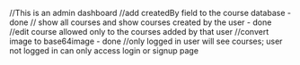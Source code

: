 //This is an admin dashboard 
//add createdBy field to the course database - done
// show all courses and show courses created by the user - done
//edit course allowed only to the courses added by that user
//convert image to base64image - done
//only logged in user will see courses; user not logged in can only access login or signup page



